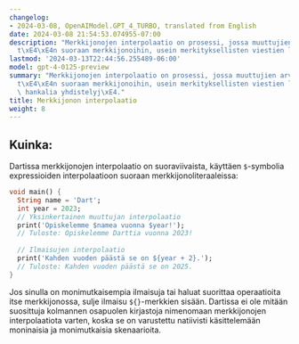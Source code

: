 ```yaml
---
changelog:
- 2024-03-08, OpenAIModel.GPT_4_TURBO, translated from English
date: 2024-03-08 21:54:53.074955-07:00
description: "Merkkijonojen interpolaatio on prosessi, jossa muuttujien arvot lis\xE4\
  t\xE4\xE4n suoraan merkkijonoihin, usein merkityksellisten viestien luomiseksi ilman\u2026"
lastmod: '2024-03-13T22:44:56.255489-06:00'
model: gpt-4-0125-preview
summary: "Merkkijonojen interpolaatio on prosessi, jossa muuttujien arvot lis\xE4\
  t\xE4\xE4n suoraan merkkijonoihin, usein merkityksellisten viestien luomiseksi ilman\
  \ hankalia yhdistelyj\xE4."
title: Merkkijonon interpolaatio
weight: 8
---
```


## Kuinka:
Dartissa merkkijonojen interpolaatio on suoraviivaista, käyttäen `$`-symbolia expressioiden interpolaatioon suoraan merkkijonoliteraaleissa:

```dart
void main() {
  String name = 'Dart';
  int year = 2023;
  // Yksinkertainen muuttujan interpolaatio
  print('Opiskelemme $namea vuonna $year!');
  // Tuloste: Opiskelemme Darttia vuonna 2023!
  
  // Ilmaisujen interpolaatio
  print('Kahden vuoden päästä se on ${year + 2}.');
  // Tuloste: Kahden vuoden päästä se on 2025.
}
```

Jos sinulla on monimutkaisempia ilmaisuja tai haluat suorittaa operaatioita itse merkkijonossa, sulje ilmaisu `${}`-merkkien sisään. Dartissa ei ole mitään suosittuja kolmannen osapuolen kirjastoja nimenomaan merkkijonojen interpolaatiota varten, koska se on varustettu natiivisti käsittelemään moninaisia ja monimutkaisia skenaarioita.
